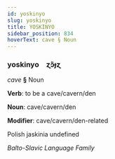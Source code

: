 ```yaml
---
id: yoskinyo
slug: yoskinyo
title: YOSKİNYO
sidebar_position: 834
hoverText: cave § Noun
---
```


### yoskinyo&emsp;<span kind="abugida">ɀ́ɔ̃ɟɀ</span>

*cave* **§** Noun

**Verb**: to be a cave/cavern/den

**Noun**: cave/cavern/den

**Modifier**: cave/cavern/den-related

Polish jaskinia undefined

*Balto-Slavic Language Family*
